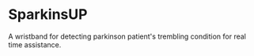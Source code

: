 # SparkinsUP
A wristband for detecting parkinson patient's trembling condition for real time assistance.
